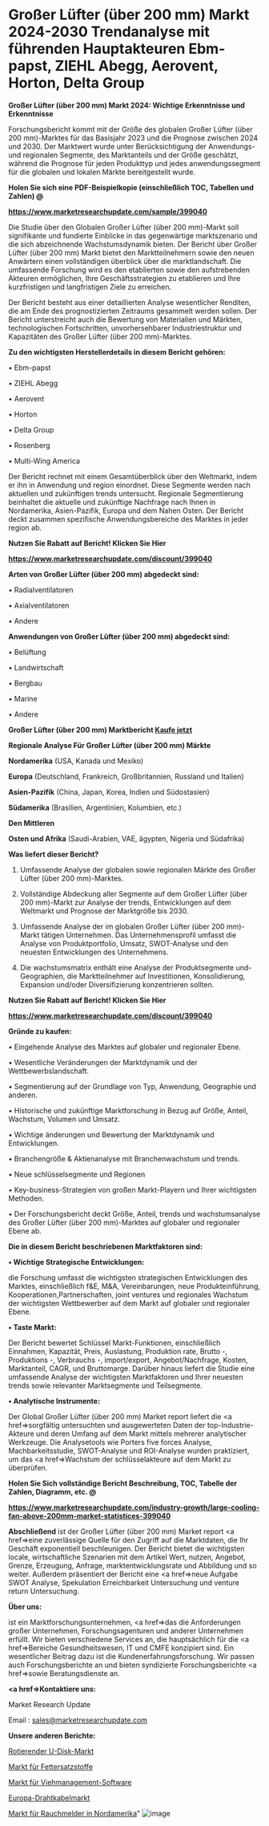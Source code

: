 # Großer Lüfter (über 200 mm) Markt 2024-2030 Trendanalyse mit führenden Hauptakteuren Ebm-papst, ZIEHL Abegg, Aerovent, Horton, Delta Group

<strong>Großer Lüfter (über 200 mm) Markt 2024: Wichtige Erkenntnisse und Erkenntnisse</strong>

Forschungsbericht kommt mit der Größe des globalen Großer Lüfter (über 200 mm)-Marktes für das Basisjahr 2023 und die Prognose zwischen 2024 und 2030. Der Marktwert wurde unter Berücksichtigung der Anwendungs-und regionalen Segmente, des Marktanteils und der Größe geschätzt, während die Prognose für jeden Produkttyp und jedes anwendungssegment für die globalen und lokalen Märkte bereitgestellt wurde.



<strong>Holen Sie sich eine PDF-Beispielkopie (einschließlich TOC, Tabellen und Zahlen) @
</strong>

<strong><a href=https://www.marketresearchupdate.com/sample/399040>

<strong>https://www.marketresearchupdate.com/sample/399040</u></font></a></strong></strong>

Die Studie über den Globalen Großer Lüfter (über 200 mm)-Markt soll signifikante und fundierte Einblicke in das gegenwärtige marktszenario und die sich abzeichnende Wachstumsdynamik bieten. Der Bericht über Großer Lüfter (über 200 mm) Markt bietet den Marktteilnehmern sowie den neuen Anwärtern einen vollständigen überblick über die marktlandschaft. Die umfassende Forschung wird es den etablierten sowie den aufstrebenden Akteuren ermöglichen, Ihre Geschäftsstrategien zu etablieren und Ihre kurzfristigen und langfristigen Ziele zu erreichen.

Der Bericht besteht aus einer detaillierten Analyse wesentlicher Renditen, die am Ende des prognostizierten Zeitraums gesammelt werden sollen. Der Bericht unterstreicht auch die Bewertung von Materialien und Märkten, technologischen Fortschritten, unvorhersehbarer Industriestruktur und Kapazitäten des Großer Lüfter (über 200 mm)-Marktes.



<strong>Zu den wichtigsten Herstellerdetails in diesem Bericht gehören:</strong>

• Ebm-papst

• ZIEHL Abegg

• Aerovent

• Horton

• Delta Group

• Rosenberg

• Multi-Wing America

Der Bericht rechnet mit einem Gesamtüberblick über den Weltmarkt, indem er ihn in Anwendung und region einordnet. Diese Segmente werden nach aktuellen und zukünftigen trends untersucht. Regionale Segmentierung beinhaltet die aktuelle und zukünftige Nachfrage nach Ihnen in Nordamerika, Asien-Pazifik, Europa und dem Nahen Osten. Der Bericht deckt zusammen spezifische Anwendungsbereiche des Marktes in jeder region ab.



<strong>Nutzen Sie Rabatt auf Bericht! Klicken Sie Hier
</strong>

<strong><a href=https://www.marketresearchupdate.com/discount/399040>https://www.marketresearchupdate.com/discount/399040</b></u></font></strong></a>



<strong>Arten von Großer Lüfter (über 200 mm) abgedeckt sind:</strong>

• Radialventilatoren

• Axialventilatoren

• Andere



<strong>Anwendungen von Großer Lüfter (über 200 mm) abgedeckt sind:</strong>

• Belüftung

• Landwirtschaft

• Bergbau

• Marine

• Andere



<strong>Großer Lüfter (über 200 mm) Marktbericht <a href=https://www.marketresearchupdate.com/buynow/399040>Kaufe jetzt</a></strong>



<strong>Regionale Analyse Für Großer Lüfter (über 200 mm) Märkte</strong>



<strong>Nordamerika</strong> (USA, Kanada und Mexiko)



<strong>Europa</strong> (Deutschland, Frankreich, Großbritannien, Russland und Italien)



<strong>Asien-Pazifik</strong> (China, Japan, Korea, Indien und Südostasien)



<strong>Südamerika</strong> (Brasilien, Argentinien, Kolumbien, etc.)



<strong>Den Mittleren</strong> 

<strong>Osten und Afrika</strong> (Saudi-Arabien, VAE, ägypten, Nigeria und Südafrika)



<strong>Was liefert dieser Bericht?</strong>

1. Umfassende Analyse der globalen sowie regionalen Märkte des Großer Lüfter (über 200 mm)-Marktes.

2. Vollständige Abdeckung aller Segmente auf dem Großer Lüfter (über 200 mm)-Markt zur Analyse der trends, Entwicklungen auf dem Weltmarkt und Prognose der Marktgröße bis 2030.

3. Umfassende Analyse der im globalen Großer Lüfter (über 200 mm)-Markt tätigen Unternehmen. Das Unternehmensprofil umfasst die Analyse von Produktportfolio, Umsatz, SWOT-Analyse und den neuesten Entwicklungen des Unternehmens.

4. Die wachstumsmatrix enthält eine Analyse der Produktsegmente und-Geographien, die Marktteilnehmer auf Investitionen, Konsolidierung, Expansion und/oder Diversifizierung konzentrieren sollten.



<strong>Nutzen Sie Rabatt auf Bericht! Klicken Sie Hier
</strong>

<strong><a href=https://www.marketresearchupdate.com/discount/399040>https://www.marketresearchupdate.com/discount/399040</b></u></font></strong></a>



<strong>Gründe zu kaufen:</strong>

• Eingehende Analyse des Marktes auf globaler und regionaler Ebene.

• Wesentliche Veränderungen der Marktdynamik und der Wettbewerbslandschaft.

• Segmentierung auf der Grundlage von Typ, Anwendung, Geographie und anderen.

• Historische und zukünftige Marktforschung in Bezug auf Größe, Anteil, Wachstum, Volumen und Umsatz.

• Wichtige änderungen und Bewertung der Marktdynamik und Entwicklungen.

• Branchengröße &amp; Aktienanalyse mit Branchenwachstum und trends.

• Neue schlüsselsegmente und Regionen

• Key-business-Strategien von großen Markt-Playern und Ihrer wichtigsten Methoden.

• Der Forschungsbericht deckt Größe, Anteil, trends und wachstumsanalyse des Großer Lüfter (über 200 mm)-Marktes auf globaler und regionaler Ebene ab.



<strong>Die in diesem Bericht beschriebenen Marktfaktoren sind:</strong>



<strong>• Wichtige Strategische Entwicklungen:</strong>

die Forschung umfasst die wichtigsten strategischen Entwicklungen des Marktes, einschließlich f&amp;E, M&amp;A, Vereinbarungen, neue Produkteinführung, Kooperationen,Partnerschaften, joint ventures und regionales Wachstum der wichtigsten Wettbewerber auf dem Markt auf globaler und regionaler Ebene.



<strong>• Taste Markt:</strong>

Der Bericht bewertet Schlüssel Markt-Funktionen, einschließlich Einnahmen, Kapazität, Preis, Auslastung, Produktion rate, Brutto -, Produktions -, Verbrauchs -, import/export, Angebot/Nachfrage, Kosten, Marktanteil, CAGR, und Bruttomarge. Darüber hinaus liefert die Studie eine umfassende Analyse der wichtigsten Marktfaktoren und Ihrer neuesten trends sowie relevanter Marktsegmente und Teilsegmente.



<strong>• Analytische Instrumente:</strong>

Der Global Großer Lüfter (über 200 mm) Market report liefert die <a href=>sorgf</a>ältig untersuchten und ausgewerteten Daten der top-Industrie-Akteure und deren Umfang auf dem Markt mittels mehrerer analytischer Werkzeuge. Die Analysetools wie Porters five forces Analyse, Machbarkeitsstudie, SWOT-Analyse und ROI-Analyse wurden praktiziert, um das <a href=>Wachstum</a> der schlüsselakteure auf dem Markt zu überprüfen.



<strong>Holen Sie Sich vollständige Bericht Beschreibung, TOC, Tabelle der Zahlen, Diagramm, etc. @ </strong>

<strong><a href=https://www.marketresearchupdate.com/industry-growth/large-cooling-fan-above-200mm-market-statistices-399040>https://www.marketresearchupdate.com/industry-growth/large-cooling-fan-above-200mm-market-statistices-399040</a></font></strong>



<strong>Abschließend</strong> ist der Großer Lüfter (über 200 mm) Market report <a href=>eine</a> zuverlässige Quelle für den Zugriff auf die Marktdaten, die Ihr Geschäft exponentiell beschleunigen. Der Bericht bietet die wichtigsten locale, wirtschaftliche Szenarien mit dem Artikel Wert, nutzen, Angebot, Grenze, Erzeugung, Anfrage, marktentwicklungsrate und Abbildung und so weiter. Außerdem präsentiert der Bericht eine <a href=>neue</a> Aufgabe SWOT Analyse, Spekulation Erreichbarkeit Untersuchung und venture return Untersuchung.



<strong>Über uns:</strong>

 ist ein Marktforschungsunternehmen, <a href=>das</a> die Anforderungen großer Unternehmen, Forschungsagenturen und anderer Unternehmen erfüllt. Wir bieten verschiedene Services an, die hauptsächlich für die <a href=>Bereiche</a> Gesundheitswesen, IT und CMFE konzipiert sind. Ein wesentlicher Beitrag dazu ist die Kundenerfahrungsforschung. Wir passen auch Forschungsberichte an und bieten syndizierte Forschungsberichte <a href=>sowie</a> Beratungsdienste an.



<strong><a href=>Kontaktiere uns:</a></strong>

Market Research Update

Email : sales@marketresearchupdate.com



<strong>Unsere anderen Berichte:</strong>

<a href=https://www.linkedin.com/pulse/rotating-u-disk-market-expected-witness-high-demand-account>Rotierender U-Disk-Markt</a>

<a href=https://www.linkedin.com/pulse/fat-replacers-market-analysis-segment-region-growth-forecast>Markt für Fettersatzstoffe</a>

<a href=https://www.linkedin.com/pulse/cattle-management-software-market-analysis-segment>Markt für Viehmanagement-Software</a>

<a href=https://www.linkedin.com/pulse/europe-wire-cable-market-continues-rapid-growth>Europa-Drahtkabelmarkt</a>

<a href=https://www.linkedin.com/pulse/north-america-residential-smoke-alarm-detector-market>Markt für Rauchmelder in Nordamerika</a>"
![image](https://github.com/RushikeshRI/news24analysis/assets/164026548/d4cb584b-39d6-41f7-9658-592bef212450)

